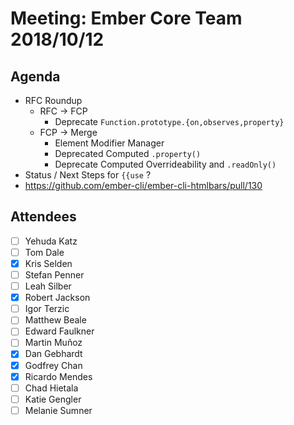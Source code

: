 # Meeting: Ember Core Team 2018/10/12

## Agenda

- RFC Roundup
  - RFC → FCP
    - Deprecate `Function.prototype.{on,observes,property}`
  - FCP → Merge
    - Element Modifier Manager
    - Deprecated Computed `.property()`
    - Deprecate Computed Overrideability and `.readOnly()`
- Status / Next  Steps for `{{use` ? 
- https://github.com/ember-cli/ember-cli-htmlbars/pull/130

## Attendees

- [ ] Yehuda Katz
- [ ] Tom Dale
- [x] Kris Selden
- [ ] Stefan Penner
- [ ] Leah Silber
- [x] Robert Jackson
- [ ] Igor Terzic
- [ ] Matthew Beale
- [ ] Edward Faulkner
- [ ] Martin Muñoz
- [x] Dan Gebhardt
- [x] Godfrey Chan
- [x] Ricardo Mendes
- [ ] Chad Hietala
- [ ] Katie Gengler
- [ ] Melanie Sumner

